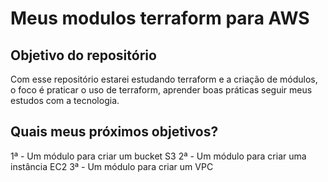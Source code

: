 # Meus modulos terraform para AWS

## Objetivo do repositório
Com esse repositório estarei estudando terraform e a criação de módulos, o foco é praticar o uso de terraform, aprender boas práticas seguir meus estudos com a tecnologia. 

## Quais meus próximos objetivos?
1ª - Um módulo para criar um bucket S3
2ª - Um módulo para criar uma instância EC2
3ª - Um módulo para criar um VPC